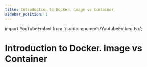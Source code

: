 ```yaml
---
title: Introduction to Docker. Image vs Container
sidebar_position: 1
---
```


import YouTubeEmbed from '/src/components/YoutubeEmbed.tsx';

# Introduction to Docker. Image vs Container

<YouTubeEmbed videoId="Egfvjnl8pRo" />
